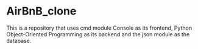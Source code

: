 # AirBnB_clone
This is a repository that uses cmd module Console as its frontend, Python Object-Oriented Programming as its backend and the json module as the database.
